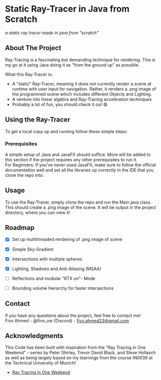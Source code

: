 # Static Ray-Tracer in Java from Scratch

*a static ray tracer made in java from "scratch"*


<!-- ABOUT THE PROJECT -->
## About The Project

Ray-Tracing is a fascinating but demanding technique for rendering. This is my go at it using Java doing it as "from the ground up" as possible.

What this Ray-Tracer is:
* A "static" Ray-Tracer, meaning it does not currently render a scene at runtime with user input for navigation. Rather, it renders a .png image of the programmed scene which includes different Objects and Lighting.
* A venture into linear algebra and Ray-Tracing acceleration techniques
* Probably a lot of fun, you should check it out :smile:

<!-- GETTING STARTED -->
## Using the Ray-Tracer

To get a local copy up and running follow these simple steps:

### Prerequisites

A simple setup of Java and JavaFX should suffice. More will be added to this section if the project requires any other prerequisites to run it. <br>
For Beginners: If you've never used JavaFX, make sure to follow the official documentation well and set all the libraries up correctly in the IDE that you clone the repo into.

<!-- USAGE EXAMPLES -->
## Usage

To use the Ray-Tracer, simply clone the repo and run the Main.java class. This should create a .png image of the scene. It will be output in the project directory, where you can view it!

<!-- ROADMAP -->
## Roadmap

- [x] Set up multithreaded rendering of .png image of scene
- [x] Simple Sky-Gradient
- [x] Intersections with multiple spheres
- [x] Lighting, Shadows and Anti-Aliasing (MSAA)
- [ ] Reflections and modular "RTX on"- Mode
- [ ] Bounding volume hierarchy for faster intersections


<!-- CONTACT -->
## Contact
If you have any questions about the project, feel free to contact me! <br>
Fivo Ahmed - @fivo_ow (Discord) - fivo.ahmed23@gmail.com



<!-- ACKNOWLEDGMENTS -->
## Acknowledgments

This Code has been built with inspiration from the "Ray Tracing in One Weekend" - series by Peter Shirley, Trevor David Black, and Steve Hollasch as well as being largely based on my learnings from the course IN0039 at the Technical University of Munich! 
* [Ray Tracing in One Weekend](https://raytracing.github.io/books/RayTracingInOneWeekend.html)




<!-- MARKDOWN LINKS & IMAGES -->
<!-- https://www.markdownguide.org/basic-syntax/#reference-style-links -->
[contributors-shield]: https://img.shields.io/github/contributors/othneildrew/Best-README-Template.svg?style=for-the-badge
[contributors-url]: https://github.com/othneildrew/Best-README-Template/graphs/contributors
[forks-shield]: https://img.shields.io/github/forks/othneildrew/Best-README-Template.svg?style=for-the-badge
[forks-url]: https://github.com/othneildrew/Best-README-Template/network/members
[stars-shield]: https://img.shields.io/github/stars/othneildrew/Best-README-Template.svg?style=for-the-badge
[stars-url]: https://github.com/othneildrew/Best-README-Template/stargazers
[issues-shield]: https://img.shields.io/github/issues/othneildrew/Best-README-Template.svg?style=for-the-badge
[issues-url]: https://github.com/othneildrew/Best-README-Template/issues
[license-shield]: https://img.shields.io/github/license/othneildrew/Best-README-Template.svg?style=for-the-badge
[license-url]: https://github.com/othneildrew/Best-README-Template/blob/master/LICENSE.txt
[linkedin-shield]: https://img.shields.io/badge/-LinkedIn-black.svg?style=for-the-badge&logo=linkedin&colorB=555
[linkedin-url]: https://linkedin.com/in/othneildrew
[product-screenshot]: images/screenshot.png
[Next.js]: https://img.shields.io/badge/next.js-000000?style=for-the-badge&logo=nextdotjs&logoColor=white
[Next-url]: https://nextjs.org/
[React.js]: https://img.shields.io/badge/React-20232A?style=for-the-badge&logo=react&logoColor=61DAFB
[React-url]: https://reactjs.org/
[Vue.js]: https://img.shields.io/badge/Vue.js-35495E?style=for-the-badge&logo=vuedotjs&logoColor=4FC08D
[Vue-url]: https://vuejs.org/
[Angular.io]: https://img.shields.io/badge/Angular-DD0031?style=for-the-badge&logo=angular&logoColor=white
[Angular-url]: https://angular.io/
[Svelte.dev]: https://img.shields.io/badge/Svelte-4A4A55?style=for-the-badge&logo=svelte&logoColor=FF3E00
[Svelte-url]: https://svelte.dev/
[Laravel.com]: https://img.shields.io/badge/Laravel-FF2D20?style=for-the-badge&logo=laravel&logoColor=white
[Laravel-url]: https://laravel.com
[Bootstrap.com]: https://img.shields.io/badge/Bootstrap-563D7C?style=for-the-badge&logo=bootstrap&logoColor=white
[Bootstrap-url]: https://getbootstrap.com
[JQuery.com]: https://img.shields.io/badge/jQuery-0769AD?style=for-the-badge&logo=jquery&logoColor=white
[JQuery-url]: https://jquery.com 
